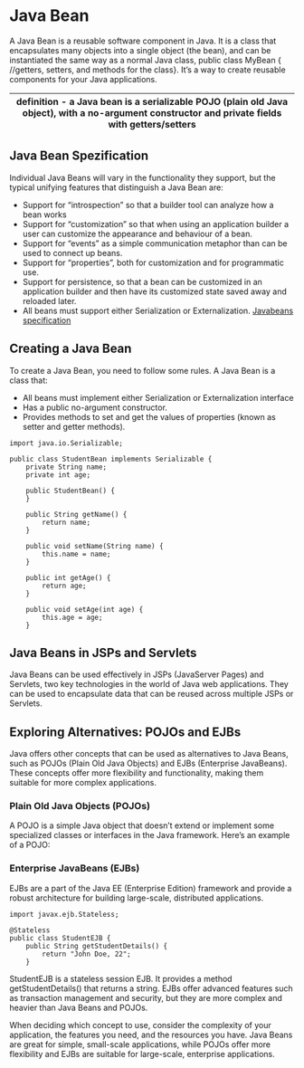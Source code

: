 # Java Bean
A Java Bean is a reusable software component in Java. It is a class that encapsulates many objects into a single object (the bean), and can be instantiated the same way as a normal Java class, public class MyBean { //getters, setters, and methods for the class}. It’s a way to create reusable components for your Java applications.

| definition - a Java bean is a serializable POJO (plain old Java object), with a no-argument constructor and private fields with getters/setters | 
| --- | 

## Java Bean Spezification
Individual Java Beans will vary in the functionality they support, but the typical unifying features that distinguish a Java Bean are:
- Support for “introspection” so that a builder tool can analyze how a bean works
- Support for “customization” so that when using an application builder a user can customize the appearance and behaviour of a bean.
- Support for “events” as a simple communication metaphor than can be used to connect up beans.
- Support for “properties”, both for customization and for programmatic use.
- Support for persistence, so that a bean can be customized in an application builder and then have its customized state saved away and reloaded later.
- All beans must support either Serialization or Externalization.
[Javabeans specification](http://java.sun.com/javase/technologies/desktop/javabeans/docs/spec.html)


## Creating a Java Bean
To create a Java Bean, you need to follow some rules. A Java Bean is a class that:

- All beans must implement either Serialization or Externalization interface
- Has a public no-argument constructor.
- Provides methods to set and get the values of properties (known as setter and getter methods).

```
import java.io.Serializable;

public class StudentBean implements Serializable {
    private String name;
    private int age;

    public StudentBean() {
    }

    public String getName() {
        return name;
    }

    public void setName(String name) {
        this.name = name;
    }

    public int getAge() {
        return age;
    }

    public void setAge(int age) {
        this.age = age;
    }
```
## Java Beans in JSPs and Servlets

Java Beans can be used effectively in JSPs (JavaServer Pages) and Servlets, two key technologies in the world of Java web applications. They can be used to encapsulate data that can be reused across multiple JSPs or Servlets.

## Exploring Alternatives: POJOs and EJBs
Java offers other concepts that can be used as alternatives to Java Beans, such as POJOs (Plain Old Java Objects) and EJBs (Enterprise JavaBeans). These concepts offer more flexibility and functionality, making them suitable for more complex applications.

### Plain Old Java Objects (POJOs)
A POJO is a simple Java object that doesn’t extend or implement some specialized classes or interfaces in the Java framework. Here’s an example of a POJO:

### Enterprise JavaBeans (EJBs)
EJBs are a part of the Java EE (Enterprise Edition) framework and provide a robust architecture for building large-scale, distributed applications.
```
import javax.ejb.Stateless;

@Stateless
public class StudentEJB {
    public String getStudentDetails() {
        return "John Doe, 22";
    }
```
StudentEJB is a stateless session EJB. It provides a method getStudentDetails() that returns a string. EJBs offer advanced features such as transaction management and security, but they are more complex and heavier than Java Beans and POJOs.

When deciding which concept to use, consider the complexity of your application, the features you need, and the resources you have. Java Beans are great for simple, small-scale applications, while POJOs offer more flexibility and EJBs are suitable for large-scale, enterprise applications.


